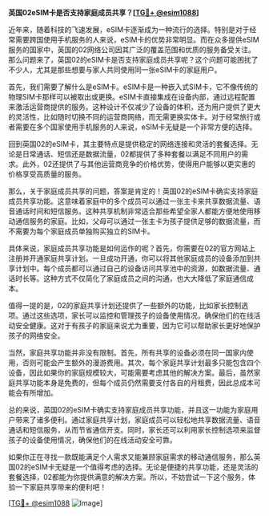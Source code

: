 **英国02eSIM卡是否支持家庭成员共享？[[TG💪+ @esim1088](https://t.me/s/esim1088)]**

近年来，随着科技的飞速发展，eSIM卡逐渐成为一种流行的选择。特别是对于经常需要跨国使用手机服务的人来说，eSIM卡的优势非常明显。而在众多提供eSIM服务的国家中，英国的02网络公司因其广泛的覆盖范围和优质的服务备受关注。那么问题来了，英国02的eSIM卡是否支持家庭成员共享呢？这个问题可能困扰了不少人，尤其是那些想要与家人共同使用同一张eSIM卡的家庭用户。

首先，我们需要了解什么是eSIM卡。eSIM卡是一种嵌入式SIM卡，它不像传统的物理SIM卡那样可以被取出或更换。eSIM卡直接集成在设备内部，通过远程配置来激活运营商提供的服务。这种设计不仅减少了设备的体积，还为用户提供了更大的灵活性，比如随时切换不同的运营商网络，而无需更换实体卡。对于经常旅行或者需要在多个国家使用手机服务的人来说，eSIM卡无疑是一个非常方便的选择。

回到英国02的eSIM卡，其主要特点是提供稳定的网络连接和灵活的套餐选择。无论是日常通话、短信还是数据流量，02都提供了多种套餐以满足不同用户的需求。此外，02还提供了与其他运营商竞争的价格优势，使得用户能够以更实惠的价格享受高质量的服务。

那么，关于家庭成员共享的问题，答案是肯定的！英国02的eSIM卡确实支持家庭成员共享功能。这意味着家庭中的多个成员可以通过一张主卡来共享数据流量、语音通话时间和短信服务。这种共享机制非常适合那些希望全家人都能方便地使用移动通信服务的家庭。比如，父母可以通过一张主卡为孩子提供足够的数据流量，而不需要为每个家庭成员单独购买独立的SIM卡。

具体来说，家庭成员共享功能是如何运作的呢？首先，你需要在02的官方网站上注册并开通家庭共享计划。一旦成功开通，你可以将其他家庭成员的设备添加到共享计划中。每个成员都可以通过自己的设备访问共享池中的资源，如数据流量、通话时长等。这种方式不仅简化了家庭成员之间的沟通，也大大降低了家庭通信成本。

值得一提的是，02的家庭共享计划还提供了一些额外的功能，比如家长控制选项。通过这些选项，家长可以监控和管理孩子的设备使用情况，确保他们的在线活动安全健康。这对于有孩子的家庭来说尤为重要，因为它可以帮助家长更好地保护孩子的网络安全。

当然，家庭共享功能并非没有限制。首先，所有共享的设备必须在同一国家内使用，否则可能会产生额外的漫游费用。其次，每个家庭共享计划最多只能包含四个设备，因此如果你的家庭规模较大，可能需要考虑其他的解决方案。最后，虽然家庭共享功能本身是免费的，但每个成员仍然需要支付各自的月租费，因此总成本可能会有所增加。

总的来说，英国02的eSIM卡确实支持家庭成员共享功能，并且这一功能为家庭用户带来了诸多便利。通过家庭共享计划，家庭成员可以轻松地共享数据流量、语音通话和短信服务，从而节省通信开支。同时，家长还可以利用家长控制选项来监督孩子的设备使用情况，确保他们的在线活动安全可靠。

如果你正在寻找一款既能满足个人需求又能兼顾家庭需求的移动通信服务，那么英国02的eSIM卡无疑是一个值得考虑的选择。无论是便捷的共享功能，还是灵活的套餐选择，02都能为你提供满意的解决方案。所以，不妨尝试一下这个服务，体验一下家庭共享带来的便利吧！

[[TG💪+ @esim1088](https://t.me/s/esim1088) ![Image](https://i.postimg.cc/4NQfJmqS/Snipaste-2025-05-13-00-14-12.png)]